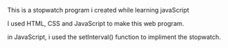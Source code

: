 This is a stopwatch program i created while learning javaScript

I used HTML, CSS and JavaScript to make this web program.

in JavaScript, i used the setInterval() function to impliment the stopwatch.
